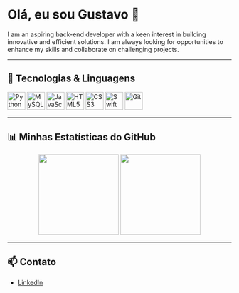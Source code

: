 # Olá, eu sou Gustavo 👋

I am an aspiring back-end developer with a keen interest in building innovative and efficient solutions. I am always looking for opportunities to enhance my skills and collaborate on challenging projects.

---

## 🚀 Tecnologias & Linguagens

<div align="left">
  <img src="https://cdn.jsdelivr.net/gh/devicons/devicon/icons/python/python-original.svg" alt="Python" width="40" height="40"/>
  <img src="https://cdn.jsdelivr.net/gh/devicons/devicon/icons/mysql/mysql-original.svg" alt="MySQL" width="40" height="40"/>
  <img src="https://cdn.jsdelivr.net/gh/devicons/devicon/icons/javascript/javascript-original.svg" alt="JavaScript" width="40" height="40"/>
  <img src="https://cdn.jsdelivr.net/gh/devicons/devicon/icons/html5/html5-original.svg" alt="HTML5" width="40" height="40"/>
  <img src="https://cdn.jsdelivr.net/gh/devicons/devicon/icons/css3/css3-original.svg" alt="CSS3" width="40" height="40"/>
  <img src="https://cdn.jsdelivr.net/gh/devicons/devicon/icons/swift/swift-original.svg" alt="Swift" width="40" height="40"/>
  <img src="https://cdn.jsdelivr.net/gh/devicons/devicon/icons/git/git-original.svg" alt="Git" width="40" height="40"/>
</div>

---

## 📊 Minhas Estatísticas do GitHub

<div align="center">
  <img height="180em" src="https://github-readme-stats.vercel.app/api?username=Gustavoggomesdev&show_icons=true&theme=radical" />
  <img height="180em" src="https://github-readme-stats.vercel.app/api/top-langs/?username=Gustavoggomesdev&layout=compact&theme=radical" />
</div>

---

## 📫 Contato

- [LinkedIn](https://www.linkedin.com/in/seu-perfil)
